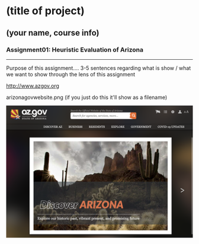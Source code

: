 # (title of project) 
## (your name, course info) 

### Assignment01: Heuristic Evaluation of Arizona 

---

Purpose of this assignment.... 3-5 sentences regarding what is show / what we want to show through the lens of this assignment

http://www.azgov.org

arizonagovwebsite.png (if you just do this it'll show as a filename) 

![Screenshot of the Arizona Government website homepage](arizonagovwebsite.png)
